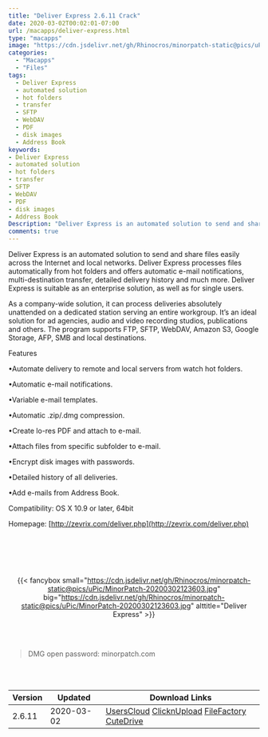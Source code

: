 ```yaml
---
title: "Deliver Express 2.6.11 Crack"
date: 2020-03-02T00:02:01-07:00
url: /macapps/deliver-express.html
type: "macapps"
image: "https://cdn.jsdelivr.net/gh/Rhinocros/minorpatch-static@pics/uPic/etZwkV.png"
categories:
  - "Macapps"
  - "Files"
tags:
  - Deliver Express
  - automated solution
  - hot folders
  - transfer
  - SFTP
  - WebDAV
  - PDF
  - disk images
  - Address Book
keywords:
- Deliver Express
- automated solution
- hot folders
- transfer
- SFTP
- WebDAV
- PDF
- disk images
- Address Book
Description: "Deliver Express is an automated solution to send and share files easily across the Internet and local networks.  Deliver Express processes files automatically from hot folders and offers automatic e-mail notifications"
comments: true
---
```


Deliver Express is an automated solution to send and share files easily across the Internet and local networks.  Deliver Express processes files automatically from hot folders and offers automatic e-mail notifications, multi-destination transfer, detailed delivery history and much more. Deliver Express is suitable as an enterprise solution, as well as for single users.

As a company-wide solution, it can process deliveries absolutely unattended on a dedicated station serving an entire workgroup. It’s an ideal solution for ad agencies, audio and video recording studios, publications and others. The program supports FTP, SFTP, WebDAV, Amazon S3, Google Storage, AFP, SMB and local destinations.



Features

•Automate delivery to remote and local servers from watch hot folders.

•Automatic e-mail notifications.

•Variable e-mail templates.

•Automatic .zip/.dmg compression.

•Create lo-res PDF and attach to e-mail.

•Attach files from specific subfolder to e-mail.

•Encrypt disk images with passwords.

•Detailed history of all deliveries.

•Add e-mails from Address Book.



Compatibility: OS X 10.9 or later, 64bit

Homepage: [http://zevrix.com/deliver.php](http://zevrix.com/deliver.php)

<br/>
<br/>
<script async src="https://pagead2.googlesyndication.com/pagead/js/adsbygoogle.js"></script>
<ins class="adsbygoogle"
     style="display:block; text-align:center;"
     data-ad-layout="in-article"
     data-ad-format="fluid"
     data-ad-client="ca-pub-8746275014476192"
     data-ad-slot="5144997159"></ins>
<script>
     (adsbygoogle = window.adsbygoogle || []).push({});
</script>
<br/>
<br/>


<center>

{{< fancybox small="https://cdn.jsdelivr.net/gh/Rhinocros/minorpatch-static@pics/uPic/MinorPatch-20200302123603.jpg" big="https://cdn.jsdelivr.net/gh/Rhinocros/minorpatch-static@pics/uPic/MinorPatch-20200302123603.jpg" alttitle="Deliver Express" >}}

</center>

<br/>
<br/>


> DMG open password: minorpatch.com

<br/>

<br/>
<div id="history_version" class="history_version">

| Version | Updated | Download Links |
| ---- | ---- | ---- |
| 2.6.11 | 2020-03-02 | [UsersCloud](https://ouo.io/qC31I20)   [ClicknUpload](https://ouo.io/yQJydG)   [FileFactory](https://ouo.io/eNcFA0)   [CuteDrive](https://ouo.io/bHSlAa) |

</div>
